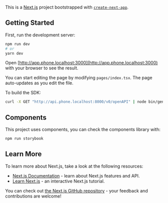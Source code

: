 This is a [Next.js](https://nextjs.org/) project bootstrapped with [`create-next-app`](https://github.com/vercel/next.js/tree/canary/packages/create-next-app).

## Getting Started

First, run the development server:

```bash
npm run dev
# or
yarn dev
```

Open [http://app.phone.localhost:3000](http://app.phone.localhost:3000) with your browser to see the result.

You can start editing the page by modifying `pages/index.tsx`. The page auto-updates as you edit the file.

To build the SDK:
```sh
curl -X GET "http://api.phone.localhost:8000/v0/openAPI" | node bin/generateSDK.js > utils/sdk.ts; npm run prettier -- utils/sdk.ts;
```

## Components

This project uses components, you can check the components library with:
```bash
npm run storybook
```

## Learn More

To learn more about Next.js, take a look at the following resources:

- [Next.js Documentation](https://nextjs.org/docs) - learn about Next.js features and API.
- [Learn Next.js](https://nextjs.org/learn) - an interactive Next.js tutorial.

You can check out [the Next.js GitHub repository](https://github.com/vercel/next.js/) - your feedback and contributions are welcome!

